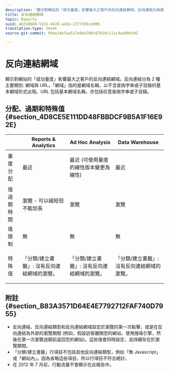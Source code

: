 ```yaml
---
description: '顯示對網站的「成功量度」影響最大之客戶的反向連結網域。反向連結分為兩種主要類別: 網域與 URL。「網域」指的是網域名稱，以不含查詢字串或子目錄的基本網域形式出現。URL 包括基本網域名稱，亦包括任意查詢字串或子目錄。'
title: 反向連結網域
topic: Reports
uuid: ab310bb8-51b1-4428-a42e-2377d36ca986
translation-type: tm+mt
source-git-commit: 99ee24efaa517e8da700c67818c111c4aa90dc02

---
```



# 反向連結網域

顯示對網站的「成功量度」影響最大之客戶的反向連結網域。反向連結分為 2 種主要類別: 網域與 URL。「網域」指的是網域名稱，以不含查詢字串或子目錄的基本網域形式出現。URL 包括基本網域名稱，亦包括任意查詢字串或子目錄。

## 分配、過期和特殊值 {#section_4D8CE5E111DD48FBBDCF9B5A1F16E92E}

<table id="table_EC7423532C7E44DE97B7FC0321585A2B"> 
 <thead> 
  <tr> 
   <th colname="col1" class="entry"> </th> 
   <th colname="col2" class="entry"> Reports &amp; Analytics </th> 
   <th colname="col3" class="entry"> Ad Hoc Analysis </th> 
   <th colname="col4" class="entry"> Data Warehouse </th> 
  </tr>
 </thead>
 <tbody> 
  <tr> 
   <td colname="col1"> 量度分配 </td> 
   <td colname="col2"> <p>最近 </p> </td> 
   <td colname="col3"> <p>最近 (可使用量度的線性版本變更為線性) </p> </td> 
   <td colname="col4"> <p>最近 </p> </td> 
  </tr> 
  <tr> 
   <td colname="col1"> 值過期時間 </td> 
   <td colname="col2"> 瀏覽 - 可以縮短但不能加長 </td> 
   <td colname="col3"> 瀏覽 </td> 
   <td colname="col4"> 瀏覽 </td> 
  </tr> 
  <tr> 
   <td colname="col1"> 值限制 </td> 
   <td colname="col2"> 無 </td> 
   <td colname="col3"> 無 </td> 
   <td colname="col4"> 無 </td> 
  </tr> 
  <tr> 
   <td colname="col1"> 特殊值 </td> 
   <td colname="col2"> <p>「分類/建立書籤」: 沒有反向連結網域的瀏覽。 </p> </td> 
   <td colname="col3"> <p>「分類/建立書籤」: 沒有反向連結網域的瀏覽。 </p> </td> 
   <td colname="col4"> <p>「分類/建立書籤」: 沒有反向連結網域的瀏覽。 </p> </td> 
  </tr> 
 </tbody> 
</table>

## 附註 {#section_B83A3571D64E4E7792712FAF740D7955}

* 反向連結、反向連結類型和反向連結網域設定於瀏覽的第一次點擊，或是在反向連結為外部的瀏覽期間 (例如，假設訪客離開您的網站、使用搜尋引擎，然後在第一次瀏覽過期前返回您的網站)。這些值會同時設定，且持續存在於瀏覽期間。
* 「分類/建立書籤」行項目不包括其他反向連結類型，例如「無 Javascript」或「網站內」。因為省略這些項目，所以行項目不符合總計。
* 在 2012 年 7 月前，行動流量不會顯示在此報告中。

